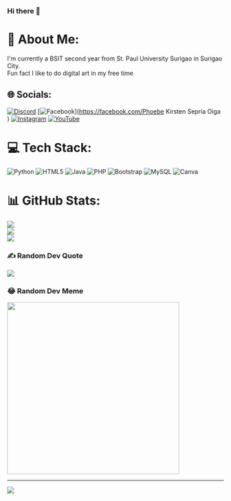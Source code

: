 ### Hi there 👋

# 💫 About Me:
I'm currently a BSIT second year from St. Paul University Surigao in Surigao City.<br>Fun fact I like to do digital art in my free time


## 🌐 Socials:
[![Discord](https://img.shields.io/badge/Discord-%237289DA.svg?logo=discord&logoColor=white)](https://discord.gg/AnRin05) [![Facebook](https://img.shields.io/badge/Facebook-%231877F2.svg?logo=Facebook&logoColor=white)](https://facebook.com/Phoebe Kirsten Sepria Oiga ) [![Instagram](https://img.shields.io/badge/Instagram-%23E4405F.svg?logo=Instagram&logoColor=white)](https://instagram.com/AnRin05) [![YouTube](https://img.shields.io/badge/YouTube-%23FF0000.svg?logo=YouTube&logoColor=white)](https://youtube.com/@AnRin05) 

# 💻 Tech Stack:
![Python](https://img.shields.io/badge/python-3670A0?style=for-the-badge&logo=python&logoColor=ffdd54) ![HTML5](https://img.shields.io/badge/html5-%23E34F26.svg?style=for-the-badge&logo=html5&logoColor=white) ![Java](https://img.shields.io/badge/java-%23ED8B00.svg?style=for-the-badge&logo=openjdk&logoColor=white) ![PHP](https://img.shields.io/badge/php-%23777BB4.svg?style=for-the-badge&logo=php&logoColor=white) ![Bootstrap](https://img.shields.io/badge/bootstrap-%238511FA.svg?style=for-the-badge&logo=bootstrap&logoColor=white) ![MySQL](https://img.shields.io/badge/mysql-%2300000f.svg?style=for-the-badge&logo=mysql&logoColor=white) ![Canva](https://img.shields.io/badge/Canva-%2300C4CC.svg?style=for-the-badge&logo=Canva&logoColor=white)
# 📊 GitHub Stats:
![](https://github-readme-stats.vercel.app/api?username=AnRin05&theme=dark&hide_border=false&include_all_commits=false&count_private=false)<br/>
![](https://github-readme-streak-stats.herokuapp.com/?user=AnRin05&theme=dark&hide_border=false)<br/>
![](https://github-readme-stats.vercel.app/api/top-langs/?username=AnRin05&theme=dark&hide_border=false&include_all_commits=false&count_private=false&layout=compact)

### ✍️ Random Dev Quote
![](https://quotes-github-readme.vercel.app/api?type=horizontal&theme=radical)

### 😂 Random Dev Meme
<img src='https://randommeme-five.vercel.app/' style="height: 400px;"/>

---
[![](https://visitcount.itsvg.in/api?id=AnRin05&icon=1&color=3)](https://visitcount.itsvg.in)

<!-- Proudly created with GPRM ( https://gprm.itsvg.in ) -->
